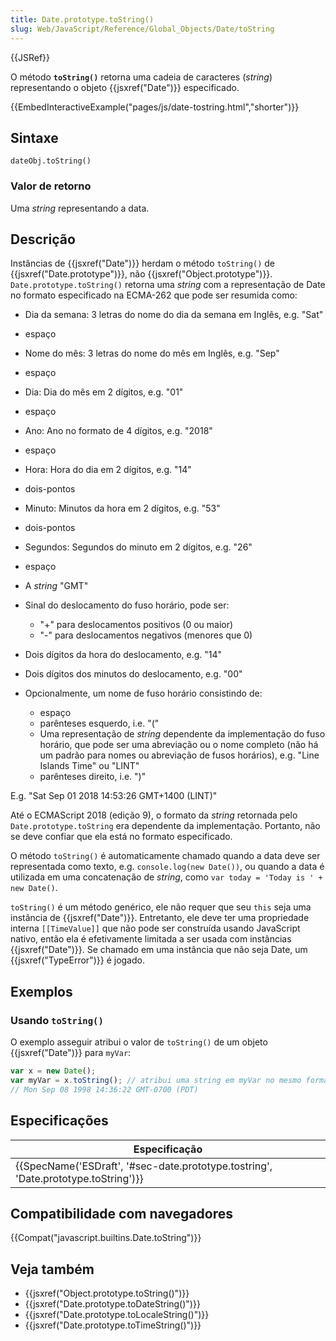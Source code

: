 ```yaml
---
title: Date.prototype.toString()
slug: Web/JavaScript/Reference/Global_Objects/Date/toString
---
```


{{JSRef}}

O método **`toString()`** retorna uma cadeia de caracteres (_string_) representando o objeto {{jsxref("Date")}} especificado.

{{EmbedInteractiveExample("pages/js/date-tostring.html","shorter")}}

## Sintaxe

```
dateObj.toString()
```

### Valor de retorno

Uma _string_ representando a data.

## Descrição

Instâncias de {{jsxref("Date")}} herdam o método `toString()` de {{jsxref("Date.prototype")}}, não {{jsxref("Object.prototype")}}. `Date.prototype.toString()` retorna uma _string_ com a representação de Date no formato especificado na ECMA-262 que pode ser resumida como:

- Dia da semana: 3 letras do nome do dia da semana em Inglês, e.g. "Sat"
- espaço
- Nome do mês: 3 letras do nome do mês em Inglês, e.g. "Sep"
- espaço
- Dia: Dia do mês em 2 dígitos, e.g. "01"
- espaço
- Ano: Ano no formato de 4 dígitos, e.g. "2018"
- espaço
- Hora: Hora do dia em 2 dígitos, e.g. "14"
- dois-pontos
- Minuto: Minutos da hora em 2 dígitos, e.g. "53"
- dois-pontos
- Segundos: Segundos do minuto em 2 dígitos, e.g. "26"
- espaço
- A _string_ "GMT"
- Sinal do deslocamento do fuso horário, pode ser:

  - "+" para deslocamentos positivos (0 ou maior)
  - "-" para deslocamentos negativos (menores que 0)

- Dois dígitos da hora do deslocamento, e.g. "14"
- Dois dígitos dos minutos do deslocamento, e.g. "00"
- Opcionalmente, um nome de fuso horário consistindo de:

  - espaço
  - parênteses esquerdo, i.e. "("
  - Uma representação de _string_ dependente da implementação do fuso horário, que pode ser uma abreviação ou o nome completo (não há um padrão para nomes ou abreviação de fusos horários), e.g. "Line Islands Time" ou "LINT"
  - parênteses direito, i.e. ")"

E.g. "Sat Sep 01 2018 14:53:26 GMT+1400 (LINT)"

Até o ECMAScript 2018 (edição 9), o formato da _string_ retornada pelo `Date.prototype.toString` era dependente da implementação. Portanto, não se deve confiar que ela está no formato especificado.

O método `toString()` é automaticamente chamado quando a data deve ser representada como texto, e.g. `console.log(new Date())`, ou quando a data é utilizada em uma concatenação de _string_, como `var today = 'Today is ' + new Date()`.

`toString()` é um método genérico, ele não requer que seu `this` seja uma instância de {{jsxref("Date")}}. Entretanto, ele deve ter uma propriedade interna `[[TimeValue]]` que não pode ser construída usando JavaScript nativo, então ela é efetivamente limitada a ser usada com instâncias {{jsxref("Date")}}. Se chamado em uma instância que não seja Date, um {{jsxref("TypeError")}} é jogado.

## Exemplos

### Usando `toString()`

O exemplo asseguir atribui o valor de `toString()` de um objeto {{jsxref("Date")}} para `myVar`:

```js
var x = new Date();
var myVar = x.toString(); // atribui uma string em myVar no mesmo formato que este:
// Mon Sep 08 1998 14:36:22 GMT-0700 (PDT)
```

## Especificações

| Especificação                                                                      |
| ---------------------------------------------------------------------------------- |
| {{SpecName('ESDraft', '#sec-date.prototype.tostring', 'Date.prototype.toString')}} |

## Compatibilidade com navegadores

{{Compat("javascript.builtins.Date.toString")}}

## Veja também

- {{jsxref("Object.prototype.toString()")}}
- {{jsxref("Date.prototype.toDateString()")}}
- {{jsxref("Date.prototype.toLocaleString()")}}
- {{jsxref("Date.prototype.toTimeString()")}}
